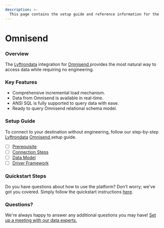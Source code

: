 ```yaml
---
description: >-
  This page contains the setup guide and reference information for the Omnisend  source connector.
---
```


# Omnisend 

### Overview

The [Lyftrondata](https://www.lyftrondata.com/) integration for [Omnisend ](None) provides the most natural way to access data while requiring no engineering.

### Key Features

* Comprehensive incremental load mechanism.
* Data from Omnisend  is available in real-time.&#x20;
* ANSI SQL is fully supported to query data with ease.
* Ready to query Omnisend  relational schema model.

### Setup Guide

To connect to your destination without engineering, follow our step-by-step [Lyftrondata](https://www.lyftrondata.com/)  [Omnisend ](None) setup guide.

* [ ] [Prerequisite](prerequisite.md)
* [ ] [Connection Steps](connection-steps.md)
* [ ] [Data Model](data-model/erd.md)
* [ ] [Driver Framework](driver-framework/)

### Quickstart Steps

Do you have questions about how to use the platform? Don't worry; we've got you covered. Simply follow the quickstart instructions [here](../README.md).

### Questions? <a href="#questions" id="questions"></a>

We're always happy to answer any additional questions you may have! [Set up a meeting with our data experts.](https://www.lyftrondata.com/book-a-meeting/)

